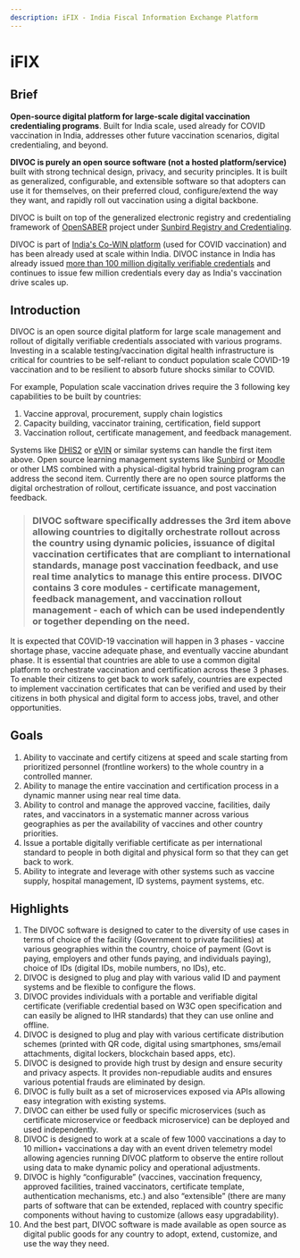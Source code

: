 ```yaml
---
description: iFIX - India Fiscal Information Exchange Platform
---
```


# iFIX

## Brief

**Open-source digital platform for large-scale digital vaccination credentialing programs**. Built for India scale, used already for COVID vaccination in India, addresses other future vaccination scenarios, digital credentialing, and beyond.

**DIVOC is purely an open source software \(not a hosted platform/service\)** built with strong technical design, privacy, and security principles. It is built as generalized, configurable, and extensible software so that adopters can use it for themselves, on their preferred cloud, configure/extend the way they want, and rapidly roll out vaccination using a digital backbone.

DIVOC is built on top of the generalized electronic registry and credentialing framework of [OpenSABER](https://opensaber.io/) project under [Sunbird Registry and Credentialing](https://github.com/Sunbird-RC).

DIVOC is part of [India's Co-WIN platform](https://www.cowin.gov.in/) \(used for COVID vaccination\) and has been already used at scale within India. DIVOC instance in India has already issued [more than 100 million digitally verifiable credentials](https://stats.cowin.gov.in/) and continues to issue few million credentials every day as India's vaccination drive scales up.

## Introduction

DIVOC is an open source digital platform for large scale management and rollout of digitally verifiable credentials associated with various programs. Investing in a scalable testing/vaccination digital health infrastructure is critical for countries to be self-reliant to conduct population scale COVID-19 vaccination and to be resilient to absorb future shocks similar to COVID.

For example, Population scale vaccination drives require the 3 following key capabilities to be built by countries:

1. Vaccine approval, procurement, supply chain logistics
2. Capacity building, vaccinator training, certification, field support
3. Vaccination rollout, certificate management, and feedback management.

Systems like [DHIS2](https://www.dhis2.org/) or [eVIN](https://www.in.undp.org/content/india/en/home/projects/gavi1.html) or similar systems can handle the first item above. Open source learning management systems like [Sunbird](https://sunbird.org/) or [Moodle](https://moodle.org/) or other LMS combined with a physical-digital hybrid training program can address the second item. Currently there are no open source platforms the digital orchestration of rollout, certificate issuance, and post vaccination feedback.

> ### **DIVOC software specifically addresses the 3rd item above allowing countries to digitally orchestrate rollout across the country using dynamic policies, issuance of digital vaccination certificates that are compliant to international standards, manage post vaccination feedback, and use real time analytics to manage this entire process. DIVOC contains 3 core modules - certificate management, feedback management, and vaccination rollout management - each of which can be used independently or together depending on the need.**

It is expected that COVID-19 vaccination will happen in 3 phases - vaccine shortage phase, vaccine adequate phase, and eventually vaccine abundant phase. It is essential that countries are able to use a common digital platform to orchestrate vaccination and certification across these 3 phases. To enable their citizens to get back to work safely, countries are expected to implement vaccination certificates that can be verified and used by their citizens in both physical and digital form to access jobs, travel, and other opportunities.

## Goals <a id="goals"></a>

1. Ability to vaccinate and certify citizens at speed and scale starting from prioritized personnel \(frontline workers\) to the whole country in a controlled manner.
2. Ability to manage the entire vaccination and certification process in a dynamic manner using near real time data.
3. Ability to control and manage the approved vaccine, facilities, daily rates, and vaccinators in a systematic manner across various geographies as per the availability of vaccines and other country priorities.
4. Issue a portable digitally verifiable certificate as per international standard to people in both digital and physical form so that they can get back to work.
5. Ability to integrate and leverage with other systems such as vaccine supply, hospital management, ID systems, payment systems, etc.

## Highlights <a id="highlights"></a>

1. The DIVOC software is designed to cater to the diversity of use cases in terms of choice of the facility \(Government to private facilities\) at various geographies within the country, choice of payment \(Govt is paying, employers and other funds paying, and individuals paying\), choice of IDs \(digital IDs, mobile numbers, no IDs\), etc.
2. DIVOC is designed to plug and play with various valid ID and payment systems and be flexible to configure the flows.
3. DIVOC provides individuals with a portable and verifiable digital certificate \(verifiable credential based on W3C open specification and can easily be aligned to IHR standards\) that they can use online and offline.
4. DIVOC is designed to plug and play with various certificate distribution schemes \(printed with QR code, digital using smartphones, sms/email attachments, digital lockers, blockchain based apps, etc\).
5. DIVOC is designed to provide high trust by design and ensure security and privacy aspects. It provides non-repudiable audits and ensures various potential frauds are eliminated by design.
6. DIVOC is fully built as a set of microservices exposed via APIs allowing easy integration with existing systems.
7. DIVOC can either be used fully or specific microservices \(such as certificate microservice or feedback microservice\) can be deployed and used independently.
8. DIVOC is designed to work at a scale of few 1000 vaccinations a day to 10 million+ vaccinations a day with an event driven telemetry model allowing agencies running DIVOC platform to observe the entire rollout using data to make dynamic policy and operational adjustments.
9. DIVOC is highly “configurable” \(vaccines, vaccination frequency, approved facilities, trained vaccinators, certificate template, authentication mechanisms, etc.\) and also “extensible” \(there are many parts of software that can be extended, replaced with country specific components without having to customize \(allows easy upgradability\).
10. And the best part, DIVOC software is made available as open source as digital public goods for any country to adopt, extend, customize, and use the way they need.

